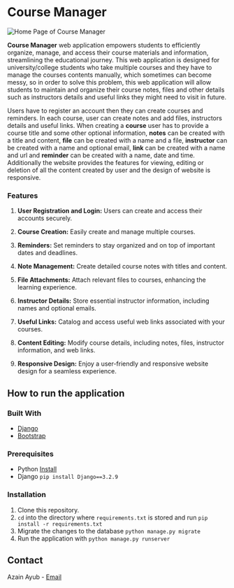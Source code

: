 # Course Manager
![Home Page of Course Manager](https://i.imgur.com/eRdzg2e.png)

**Course Manager** web application empowers students to efficiently organize, manage, and access their course materials and information, streamlining the educational journey. This web application is designed for university/college students who take multiple courses and they have to manage the courses contents manually, which sometimes can become messy, so in order to solve this problem, this web application will allow students to maintain and organize their course notes, files and other details such as instructors details and useful links they might need to visit in future.

Users have to register an account then they can create courses and reminders. In each course, user can create notes and add files, instructors details and useful links. When creating a **course** user has to provide a course title and some other optional information, **notes** can be created with a title and content, **file** can be created with a name and a file, **instructor** can be created with a name and optional email, **link** can be created with a name and url and **reminder** can be created with a name, date and time. Additionally the website provides the features for viewing, editing or deletion of all the content created by user and the design of website is responsive.

### Features
1. **User Registration and Login:** Users can create and access their accounts securely.

2. **Course Creation:** Easily create and manage multiple courses.

3. **Reminders:** Set reminders to stay organized and on top of important dates and deadlines.

4. **Note Management:** Create detailed course notes with titles and content.

5. **File Attachments:** Attach relevant files to courses, enhancing the learning experience.

6. **Instructor Details:** Store essential instructor information, including names and optional emails.

7. **Useful Links:** Catalog and access useful web links associated with your courses.

8. **Content Editing:** Modify course details, including notes, files, instructor information, and web links.

9. **Responsive Design:** Enjoy a user-friendly and responsive website design for a seamless experience.
    
## How to run the application
### Built With
- [Django](https://www.djangoproject.com/)
- [Bootstrap](https://getbootstrap.com/)

### Prerequisites
- Python [Install](https://www.python.org/downloads/)
- Django `pip install Django==3.2.9`

### Installation
1. Clone this repository.
2. `cd` into the directory where `requirements.txt` is stored and run
  `pip install -r requirements.txt`
3. Migrate the changes to the database `python manage.py migrate`
4. Run the application with `python manage.py runserver`

## Contact
Azain Ayub - [Email](mailto:azain.ayub2014@gmail.com)
